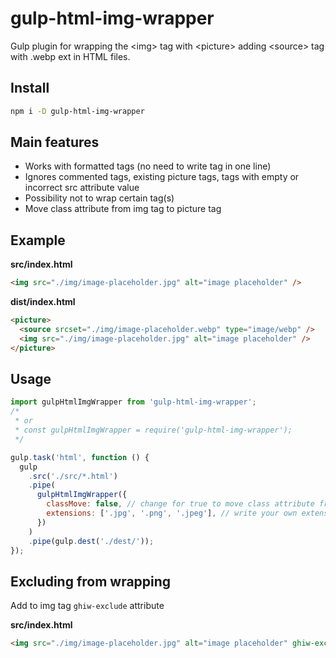 # gulp-html-img-wrapper

Gulp plugin for wrapping the &lt;img> tag with &lt;picture> adding &lt;source> tag with .webp ext in HTML files.

## Install

```bash
npm i -D gulp-html-img-wrapper
```

## Main features

- Works with formatted tags (no need to write tag in one line)
- Ignores commented tags, existing picture tags, tags with empty or incorrect src attribute value
- Possibility not to wrap certain tag(s)
- Move class attribute from img tag to picture tag

## Example

**src/index.html**

```html
<img src="./img/image-placeholder.jpg" alt="image placeholder" />
```

**dist/index.html**

```html
<picture>
  <source srcset="./img/image-placeholder.webp" type="image/webp" />
  <img src="./img/image-placeholder.jpg" alt="image placeholder" />
</picture>
```

## Usage

```javascript
import gulpHtmlImgWrapper from 'gulp-html-img-wrapper';
/*
 * or
 * const gulpHtmlImgWrapper = require('gulp-html-img-wrapper');
 */

gulp.task('html', function () {
  gulp
    .src('./src/*.html')
    .pipe(
      gulpHtmlImgWrapper({
        classMove: false, // change for true to move class attribute from img tag to picture tag
        extensions: ['.jpg', '.png', '.jpeg'], // write your own extensions pack (case insensitive)
      })
    )
    .pipe(gulp.dest('./dest/'));
});
```

## Excluding from wrapping

Add to img tag `ghiw-exclude` attribute

**src/index.html**

```html
<img src="./img/image-placeholder.jpg" alt="image placeholder" ghiw-exclude />
```
